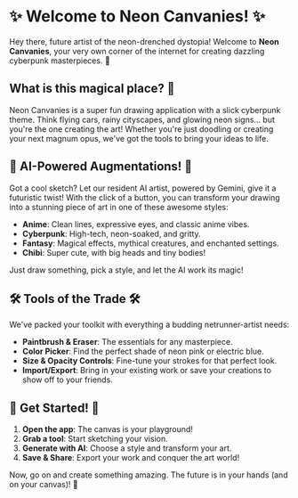 # ✨ Welcome to Neon Canvanies! ✨

Hey there, future artist of the neon-drenched dystopia! Welcome to **Neon Canvanies**, your very own corner of the internet for creating dazzling cyberpunk masterpieces. 🎨

## What is this magical place? 🌃

Neon Canvanies is a super fun drawing application with a slick cyberpunk theme. Think flying cars, rainy cityscapes, and glowing neon signs... but you're the one creating the art! Whether you're just doodling or creating your next magnum opus, we've got the tools to bring your ideas to life.

## 🤖 AI-Powered Augmentations! 🤖

Got a cool sketch? Let our resident AI artist, powered by Gemini, give it a futuristic twist! With the click of a button, you can transform your drawing into a stunning piece of art in one of these awesome styles:

*   **Anime**: Clean lines, expressive eyes, and classic anime vibes.
*   **Cyberpunk**: High-tech, neon-soaked, and gritty.
*   **Fantasy**: Magical effects, mythical creatures, and enchanted settings.
*   **Chibi**: Super cute, with big heads and tiny bodies!

Just draw something, pick a style, and let the AI work its magic!

## 🛠️ Tools of the Trade 🛠️

We've packed your toolkit with everything a budding netrunner-artist needs:

*   **Paintbrush & Eraser**: The essentials for any masterpiece.
*   **Color Picker**: Find the perfect shade of neon pink or electric blue.
*   **Size & Opacity Controls**: Fine-tune your strokes for that perfect look.
*   **Import/Export**: Bring in your existing work or save your creations to show off to your friends.

## 🚀 Get Started! 🚀

1.  **Open the app**: The canvas is your playground!
2.  **Grab a tool**: Start sketching your vision.
3.  **Generate with AI**: Choose a style and transform your art.
4.  **Save & Share**: Export your work and conquer the art world!

Now, go on and create something amazing. The future is in your hands (and on your canvas)! 💖
